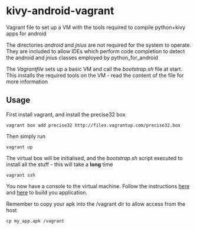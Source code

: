 kivy-android-vagrant
====================

Vagrant file to set up a VM with the tools required to compile python+kivy apps for android

The directories *android* and *jnius* are not required for the system to operate. They are included to allow IDEs which perform code completion to detect the android and jnius classes employed by python_for_android

The *Vagrantfile* sets up a basic VM and call the *bootstrap.sh* file at start. This installs the required tools on the VM - read the content of the file for more information

Usage
-----

First install vagrant, and install the precise32 box

    vagrant box add precise32 http://files.vagrantup.com/precise32.box
	
Then simply run

	vagrant up
		
The virtual box will be initialised, and the *bootstrap.sh* script executed to install all the stuff - this will take a **long** time

	vagrant ssh
	
You now have a console to the virtual machine. Follow the instructions [here](http://kivy.org/docs/guide/packaging-android.html) and [here](http://python-for-android.readthedocs.org/en/latest/toolchain/) to build you application.

Remember to copy your apk into the /vagrant dir to allow access from the host

	cp my_app.apk /vagrant
